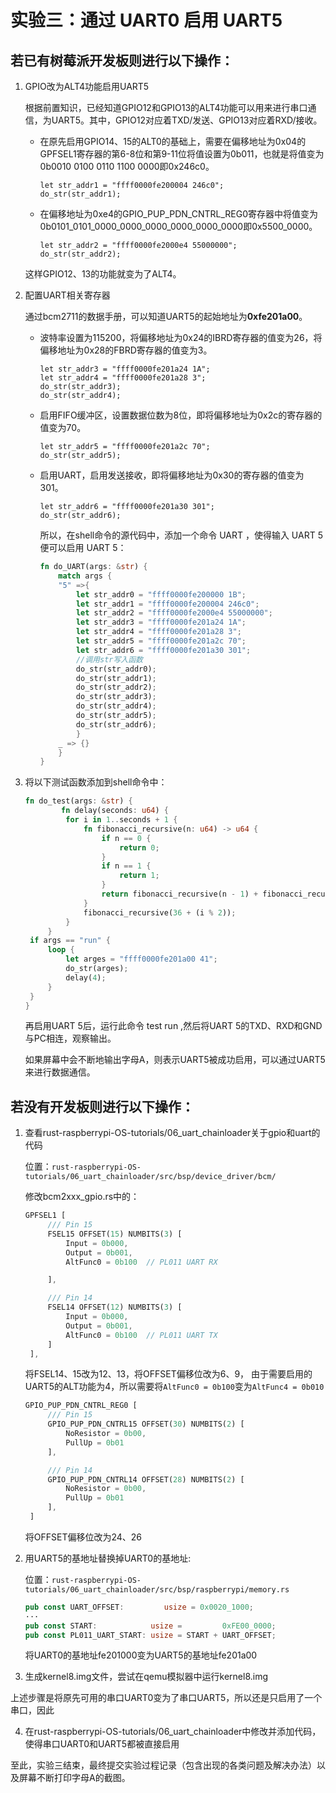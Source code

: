 # 实验三：通过 UART0 启用 UART5

## 若已有树莓派开发板则进行以下操作：

1. GPIO改为ALT4功能启用UART5
   
   根据前置知识，已经知道GPIO12和GPIO13的ALT4功能可以用来进行串口通信，为UART5。其中，GPIO12对应着TXD/发送、GPIO13对应着RXD/接收。

   * 在原先启用GPIO14、15的ALT0的基础上，需要在偏移地址为0x04的GPFSEL1寄存器的第6-8位和第9-11位将值设置为0b011，也就是将值变为0b0010 0100 0110 1100 0000即0x246c0。
  
     ```shell
     let str_addr1 = "ffff0000fe200004 246c0";
     do_str(str_addr1);
     ```

   * 在偏移地址为0xe4的GPIO_PUP_PDN_CNTRL_REG0寄存器中将值变为0b0101_0101_0000_0000_0000_0000_0000_0000即0x5500_0000。
  
     ```shell
     let str_addr2 = "ffff0000fe2000e4 55000000";
     do_str(str_addr2);
     ```

   这样GPIO12、13的功能就变为了ALT4。

2. 配置UART相关寄存器

   通过bcm2711的数据手册，可以知道UART5的起始地址为**0xfe201a00**。

   * 波特率设置为115200，将偏移地址为0x24的IBRD寄存器的值变为26，将偏移地址为0x28的FBRD寄存器的值变为3。
  
     ```shell
     let str_addr3 = "ffff0000fe201a24 1A";
     let str_addr4 = "ffff0000fe201a28 3";
     do_str(str_addr3);
     do_str(str_addr4);
     ```

   * 启用FIFO缓冲区，设置数据位数为8位，即将偏移地址为0x2c的寄存器的值变为70。
    
     ```shell
     let str_addr5 = "ffff0000fe201a2c 70";
     do_str(str_addr5);
     ```

   * 启用UART，启用发送接收，即将偏移地址为0x30的寄存器的值变为301。

     ```shell
     let str_addr6 = "ffff0000fe201a30 301";
     do_str(str_addr6);
     ```

     所以，在shell命令的源代码中，添加一个命令 UART ，使得输入 UART 5 便可以启用 UART 5：

     ```rust
     fn do_UART(args: &str) {
         match args {
         "5" =>{
             let str_addr0 = "ffff0000fe200000 1B";
             let str_addr1 = "ffff0000fe200004 246c0";
             let str_addr2 = "ffff0000fe2000e4 55000000";
             let str_addr3 = "ffff0000fe201a24 1A";
             let str_addr4 = "ffff0000fe201a28 3";
             let str_addr5 = "ffff0000fe201a2c 70";
             let str_addr6 = "ffff0000fe201a30 301";
             //调用str写入函数
             do_str(str_addr0);
             do_str(str_addr1);
             do_str(str_addr2);
             do_str(str_addr3);
             do_str(str_addr4);
             do_str(str_addr5);
             do_str(str_addr6);
             }
         _ => {}
         } 
     }
     ```

3. 将以下测试函数添加到shell命令中：
   
   ```rust
   fn do_test(args: &str) {
           fn delay(seconds: u64) {
            for i in 1..seconds + 1 {
                fn fibonacci_recursive(n: u64) -> u64 {
                    if n == 0 {
                        return 0;
                    }
                    if n == 1 {
                        return 1;
                    }
                    return fibonacci_recursive(n - 1) + fibonacci_recursive(n - 2);
                }
                fibonacci_recursive(36 + (i % 2));
            }
        }
    if args == "run" {
        loop {
            let arges = "ffff0000fe201a00 41";
            do_str(arges);
            delay(4);
        }
    }
   }
   ```
   
   再启用UART 5后，运行此命令 test run ,然后将UART 5的TXD、RXD和GND与PC相连，观察输出。

   如果屏幕中会不断地输出字母A，则表示UART5被成功启用，可以通过UART5来进行数据通信。

## 若没有开发板则进行以下操作：

1. 查看rust-raspberrypi-OS-tutorials/06_uart_chainloader关于gpio和uart的代码

   位置：`rust-raspberrypi-OS-tutorials/06_uart_chainloader/src/bsp/device_driver/bcm/`

   修改bcm2xxx_gpio.rs中的：

   ```rust
   GPFSEL1 [
        /// Pin 15
        FSEL15 OFFSET(15) NUMBITS(3) [
            Input = 0b000,
            Output = 0b001,
            AltFunc0 = 0b100  // PL011 UART RX

        ],

        /// Pin 14
        FSEL14 OFFSET(12) NUMBITS(3) [
            Input = 0b000,
            Output = 0b001,
            AltFunc0 = 0b100  // PL011 UART TX
        ]
    ],
   ```

   将FSEL14、15改为12、13，将OFFSET偏移位改为6、9， 由于需要启用的UART5的ALT功能为4，所以需要将`AltFunc0 = 0b100`变为`AltFunc4 = 0b010`

   ```rust
   GPIO_PUP_PDN_CNTRL_REG0 [
        /// Pin 15
        GPIO_PUP_PDN_CNTRL15 OFFSET(30) NUMBITS(2) [
            NoResistor = 0b00,
            PullUp = 0b01
        ],

        /// Pin 14
        GPIO_PUP_PDN_CNTRL14 OFFSET(28) NUMBITS(2) [
            NoResistor = 0b00,
            PullUp = 0b01
        ],
    ]
   ```

   将OFFSET偏移位改为24、26

2. 用UART5的基地址替换掉UART0的基地址:

   位置：`rust-raspberrypi-OS-tutorials/06_uart_chainloader/src/bsp/raspberrypi/memory.rs`

   ```rust
   pub const UART_OFFSET:         usize = 0x0020_1000;
   ···
   pub const START:            usize =         0xFE00_0000;
   pub const PL011_UART_START: usize = START + UART_OFFSET;
   ```

   将UART0的基地址fe201000变为UART5的基地址fe201a00

3. 生成kernel8.img文件，尝试在qemu模拟器中运行kernel8.img

上述步骤是将原先可用的串口UART0变为了串口UART5，所以还是只启用了一个串口，因此

4. 在rust-raspberrypi-OS-tutorials/06_uart_chainloader中修改并添加代码，使得串口UART0和UART5都被直接启用

    

至此，实验三结束，最终提交实验过程记录（包含出现的各类问题及解决办法）以及屏幕不断打印字母A的截图。
